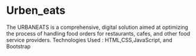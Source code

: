 # Urben_eats
The URBANEATS is a comprehensive, digital solution aimed at optimizing the process of  handling food orders for restaurants, cafes, and other food service providers.  Technologies Used : HTML,CSS,JavaScript, and Bootstrap

